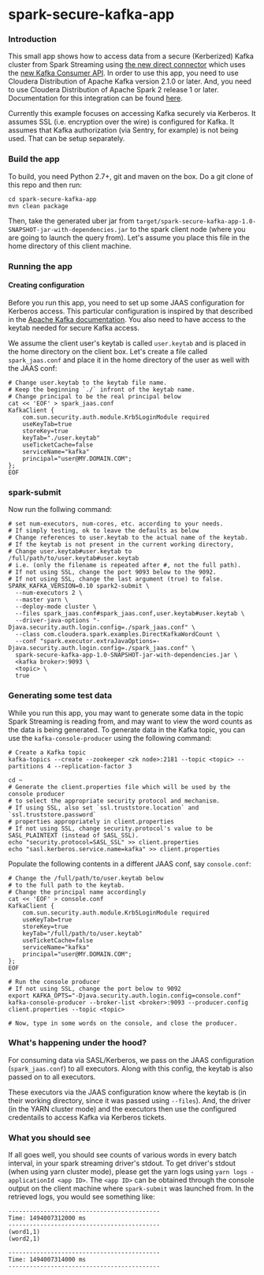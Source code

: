 spark-secure-kafka-app
============

### Introduction
This small app shows how to access data from a secure (Kerberized) Kafka cluster from Spark Streaming using [the new direct connector](http://spark.apache.org/docs/latest/streaming-kafka-0-10-integration.html) which uses the [new Kafka Consumer API](https://kafka.apache.org/documentation/#consumerconfigs). In order to use this app, you need to use Cloudera Distribution of Apache Kafka version 2.1.0 or later. And, you need to use Cloudera Distribution of Apache Spark 2 release 1 or later. Documentation for this integration can be found [here](https://www.cloudera.com/documentation/spark2/latest/topics/spark2_kafka.html).

Currently this example focuses on accessing Kafka securely via Kerberos. It assumes SSL (i.e. encryption over the wire) is configured for Kafka. It assumes that Kafka authorization (via Sentry, for example) is not being used. That can be setup separately.

### Build the app
To build, you need Python 2.7+, git and maven on the box.
Do a git clone of this repo and then run:
```
cd spark-secure-kafka-app
mvn clean package
```
Then, take the generated uber jar from `target/spark-secure-kafka-app-1.0-SNAPSHOT-jar-with-dependencies.jar` to the spark client node (where you are going to launch the query from). Let's assume you place this file in the home directory of this client machine.

### Running the app
#### Creating configuration
Before you run this app, you need to set up some JAAS configuration for Kerberos access. This particular configuration is inspired by that described in the [Apache Kafka documentation](https://kafka.apache.org/documentation/#security_kerberos_sasl_clientconfig). You also need to have access to the keytab needed for secure Kafka access.

We assume the client user's keytab is called `user.keytab` and is placed in the home directory on the client box. Let's create a file called `spark_jaas.conf` and place it in the home directory of the user as well with the JAAS conf:
```
# Change user.keytab to the keytab file name.
# Keep the beginning `./` infront of the keytab name. 
# Change principal to be the real principal below
cat << 'EOF' > spark_jaas.conf
KafkaClient {
    com.sun.security.auth.module.Krb5LoginModule required
    useKeyTab=true
    storeKey=true
    keyTab="./user.keytab"
    useTicketCache=false
    serviceName="kafka"
    principal="user@MY.DOMAIN.COM";
};
EOF
```

### spark-submit
Now run the follwing command:
```
# set num-executors, num-cores, etc. according to your needs.
# If simply testing, ok to leave the defaults as below
# Change references to user.keytab to the actual name of the keytab.
# If the keytab is not present in the current working directory,
# Change user.keytab#user.keytab to /full/path/to/user.keytab#user.keytab
# i.e. (only the filename is repeated after #, not the full path).
# If not using SSL, change the port 9093 below to the 9092.
# If not using SSL, change the last argument (true) to false.
SPARK_KAFKA_VERSION=0.10 spark2-submit \
  --num-executors 2 \
  --master yarn \
  --deploy-mode cluster \
  --files spark_jaas.conf#spark_jaas.conf,user.keytab#user.keytab \
  --driver-java-options "-Djava.security.auth.login.config=./spark_jaas.conf" \
  --class com.cloudera.spark.examples.DirectKafkaWordCount \
  --conf "spark.executor.extraJavaOptions=-Djava.security.auth.login.config=./spark_jaas.conf" \
  spark-secure-kafka-app-1.0-SNAPSHOT-jar-with-dependencies.jar \
  <kafka broker>:9093 \
  <topic> \
  true
```

### Generating some test data
While you run this app, you may want to generate some data in the topic Spark Streaming is reading from, and may want to view the word counts as the data is being generated. To generate data in the Kafka topic, you can use the `kafka-console-producer` using the following command:
```
# Create a Kafka topic
kafka-topics --create --zookeeper <zk node>:2181 --topic <topic> --partitions 4 --replication-factor 3

cd ~
# Generate the client.properties file which will be used by the console producer
# to select the appropriate security protocol and mechanism.
# If using SSL, also set `ssl.truststore.location` and `ssl.truststore.password` 
# properties appropriately in client.properties
# If not using SSL, change security.protocol's value to be SASL_PLAINTEXT (instead of SASL_SSL).
echo "security.protocol=SASL_SSL" >> client.properties
echo "sasl.kerberos.service.name=kafka" >> client.properties
```
Populate the following contents in a different JAAS conf, say `console.conf`:
```
# Change the /full/path/to/user.keytab below
# to the full path to the keytab.
# Change the principal name accordingly
cat << 'EOF' > console.conf
KafkaClient {
    com.sun.security.auth.module.Krb5LoginModule required
    useKeyTab=true
    storeKey=true
    keyTab="/full/path/to/user.keytab"
    useTicketCache=false
    serviceName="kafka"
    principal="user@MY.DOMAIN.COM";
}; 
EOF
```

```
# Run the console producer
# If not using SSL, change the port below to 9092
export KAFKA_OPTS="-Djava.security.auth.login.config=console.conf"
kafka-console-producer --broker-list <broker>:9093 --producer.config client.properties --topic <topic>

# Now, type in some words on the console, and close the producer.
```

### What's happening under the hood?
For consuming data via SASL/Kerberos, we pass on the JAAS configuration (`spark_jaas.conf`) to all executors. Along with this config, the keytab is also passed on to all executors.

These executors via the JAAS configuration know where the keytab is (in their working directory, since it was passed using `--files`). And, the driver (in the YARN cluster mode) and the executors then use the configured credentails to access Kafka via Kerberos tickets.

### What you should see
If all goes well, you should see counts of various words in every batch interval, in your spark streaming driver's stdout. To get driver's stdout (when using yarn cluster mode), please get the yarn logs using `yarn logs -applicationId <app ID>`. The `<app ID>` can be obtained through the console output on the client machine where `spark-submit` was launched from. In the retrieved logs, you would see something like:
```
-------------------------------------------
Time: 1494007312000 ms
-------------------------------------------
(word1,1)
(word2,1)

-------------------------------------------
Time: 1494007314000 ms
-------------------------------------------

```
